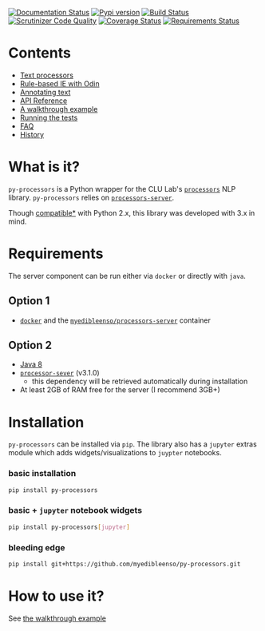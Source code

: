 [![Documentation Status](https://readthedocs.org/projects/py-processors/badge/?version=latest)](http://py-processors.readthedocs.io/en/latest/?badge=latest) [![Pypi version](https://img.shields.io/pypi/v/py-processors.svg)](https://pypi.python.org/pypi/py-processors)  [![Build Status](https://travis-ci.org/myedibleenso/py-processors.svg?branch=master)](https://travis-ci.org/myedibleenso/py-processors) [![Scrutinizer Code Quality](https://scrutinizer-ci.com/g/myedibleenso/py-processors/badges/quality-score.png?b=master)](https://scrutinizer-ci.com/g/myedibleenso/py-processors/?branch=master) [![Coverage Status](https://coveralls.io/repos/github/myedibleenso/py-processors/badge.svg?branch=master)](https://coveralls.io/github/myedibleenso/py-processors?branch=master) [![Requirements Status](https://requires.io/github/myedibleenso/py-processors/requirements.svg?branch=master)](https://requires.io/github/myedibleenso/py-processors/requirements/?branch=master)

# Contents
- [Text processors](processors.md)
- [Rule-based IE with Odin](odin.md)
- [Annotating text](processors.md#annotating-text)
- [API Reference](api.md)
- [A walkthrough example](example.md)
- [Running the tests](dev.md#running-the-tests)
- [FAQ](faq.md)
- [History](release-notes.md)

# What is it?
`py-processors` is a Python wrapper for the CLU Lab's [`processors`](http://github.com/clulab/processors) NLP library.  `py-processors` relies on [`processors-server`](http://github.com/myedibleenso/processors-server).  

Though [compatible*](https://github.com/myedibleenso/py-processors/issues?q=is%3Aopen+is%3Aissue+label%3Apython2.x) with Python 2.x, this library was developed with 3.x in mind.

# Requirements
The server component can be run either via `docker` or directly with `java`.

## Option 1
- [`docker`](https://www.docker.com/) and the [`myedibleenso/processors-server`](https://hub.docker.com/r/myedibleenso/processors-server/) container

## Option 2
- [Java 8](https://docs.oracle.com/javase/8/docs/technotes/guides/install/install_overview.html)
- [`processor-sever`](http://github.com/myedibleenso/processors-server) (v3.1.0)
  - this dependency will be retrieved automatically during installation
- At least 2GB of RAM free for the server (I recommend 3GB+)

# Installation

`py-processors` can be installed via `pip`.  The library also has a `jupyter` extras module which adds widgets/visualizations to `juypter` notebooks.

### basic installation
```bash
pip install py-processors
```

### basic + `jupyter` notebook widgets
```bash
pip install py-processors[jupyter]
```

### bleeding edge
```bash
pip install git+https://github.com/myedibleenso/py-processors.git
```

# How to use it?

See [the walkthrough example](example.md)
